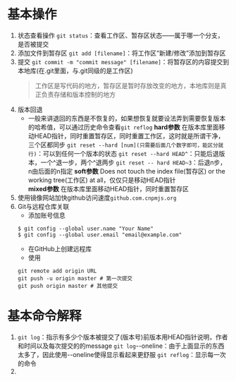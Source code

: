 # 基本操作
1. 状态查看操作
	`git status`：查看工作区、暂存区状态——属于哪一个分支，是否被提交
2. 添加文件到暂存区
	`git add [filename]`：将工作区“新建/修改”添加到暂存区
3. 提交
	`git commit -m "commit message" [filename]`：将暂存区的内容提交到本地库(在.git里面，与.git同级的是工作区)
	> 工作区是写代码的地方，暂存区是暂时存放改变的地方，本地库则是真正负责存储和版本控制的地方
4. 版本回退
	- 一般来讲退回的东西是不恢复的，如果想恢复就要设法弄到需要恢复版本的哈希值，可以通过历史命令查看`git reflog`
	**hard参数**
	在版本库里面移动HEAD指针，同时重置暂存区，同时重置工作区，这时就是所谓干净，三个区都同步
	`git reset --hard [num](只需要后面几个数字即可，能区分就行)`：可以到任何一个版本的状态
	`git reset --hard HEAD^`：只能后退版本，一个^退一步，两个^退两步
	`git reset -- hard HEAD~3`：后退n步，n由后面的n指定
	**soft参数**
	Does not touch the index file(暂存区) or the working tree(工作区) at all，仅仅只是移动HEAD指针                  
	**mixed参数**
	在版本库里面移动HEAD指针，同时重置暂存区
5. 使用镜像网站加快github访问速度`github.com.cnpmjs.org`
6. Git与远程仓库关联
	- 添加账号信息
	```
	$ git config --global user.name "Your Name"
	$ git config --global user.email "email@example.com"
	```
	- 在GitHub上创建远程库
	- 使用
	```
	git remote add origin URL
	git push -u origin master # 第一次提交
	git push origin master # 其他提交
	```
	
	
# 基本命令解释
1. `git log`：指示有多少个版本被提交了(版本号)前版本用HEAD指针说明，作者和时间以及每次提交的的message
  `git log`--oneline：由于上面显示的东西太多了，因此使用--oneline使得显示看起来更舒服
  `git reflog`：显示每一次的命令
2. 
